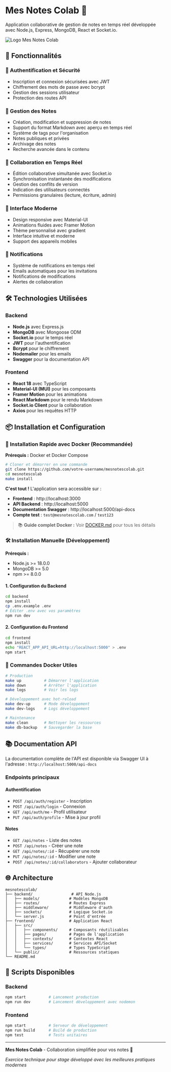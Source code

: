 # Mes Notes Colab 📝

Application collaborative de gestion de notes en temps réel développée avec Node.js, Express, MongoDB, React et Socket.io.

![Logo Mes Notes Colab](Logo.png)

## 🚀 Fonctionnalités

### 🔐 Authentification et Sécurité
- Inscription et connexion sécurisées avec JWT
- Chiffrement des mots de passe avec bcrypt
- Gestion des sessions utilisateur
- Protection des routes API

### 📝 Gestion des Notes
- Création, modification et suppression de notes
- Support du format Markdown avec aperçu en temps réel
- Système de tags pour l'organisation
- Notes publiques et privées
- Archivage des notes
- Recherche avancée dans le contenu

### 👥 Collaboration en Temps Réel
- Édition collaborative simultanée avec Socket.io
- Synchronisation instantanée des modifications
- Gestion des conflits de version
- Indication des utilisateurs connectés
- Permissions granulaires (lecture, écriture, admin)

### 🎨 Interface Moderne
- Design responsive avec Material-UI
- Animations fluides avec Framer Motion
- Thème personnalisé avec gradient
- Interface intuitive et moderne
- Support des appareils mobiles

### 📧 Notifications
- Système de notifications en temps réel
- Emails automatiques pour les invitations
- Notifications de modifications
- Alertes de collaboration

## 🛠️ Technologies Utilisées

### Backend
- **Node.js** avec Express.js
- **MongoDB** avec Mongoose ODM
- **Socket.io** pour le temps réel
- **JWT** pour l'authentification
- **Bcrypt** pour le chiffrement
- **Nodemailer** pour les emails
- **Swagger** pour la documentation API

### Frontend
- **React 18** avec TypeScript
- **Material-UI (MUI)** pour les composants
- **Framer Motion** pour les animations
- **React Markdown** pour le rendu Markdown
- **Socket.io Client** pour la collaboration
- **Axios** pour les requêtes HTTP

## 📦 Installation et Configuration

### 🚀 Installation Rapide avec Docker (Recommandée)

**Prérequis :** Docker et Docker Compose

```bash
# Cloner et démarrer en une commande
git clone https://github.com/votre-username/mesnotescolab.git
cd mesnotescolab
make install
```

**C'est tout !** L'application sera accessible sur :
- **Frontend** : http://localhost:3000
- **API Backend** : http://localhost:5000  
- **Documentation Swagger** : http://localhost:5000/api-docs
- **Compte test** : `test@mesnotescolab.com` / `test123`

> 📚 **Guide complet Docker :** Voir [DOCKER.md](DOCKER.md) pour tous les détails

### 🛠️ Installation Manuelle (Développement)

**Prérequis :**
- Node.js >= 18.0.0
- MongoDB >= 5.0
- npm >= 8.0.0

#### 1. Configuration du Backend
```bash
cd backend
npm install
cp .env.example .env
# Éditer .env avec vos paramètres
npm run dev
```

#### 2. Configuration du Frontend  
```bash
cd frontend
npm install
echo "REACT_APP_API_URL=http://localhost:5000" > .env
npm start
```

### 🐳 Commandes Docker Utiles

```bash
# Production
make up          # Démarrer l'application
make down        # Arrêter l'application
make logs        # Voir les logs

# Développement avec hot-reload
make dev-up      # Mode développement
make dev-logs    # Logs développement

# Maintenance
make clean       # Nettoyer les ressources
make db-backup   # Sauvegarder la base
```

## 📚 Documentation API

La documentation complète de l'API est disponible via Swagger UI à l'adresse :
`http://localhost:5000/api-docs`

### Endpoints principaux

#### Authentification
- `POST /api/auth/register` - Inscription
- `POST /api/auth/login` - Connexion
- `GET /api/auth/me` - Profil utilisateur
- `PUT /api/auth/profile` - Mise à jour profil

#### Notes
- `GET /api/notes` - Liste des notes
- `POST /api/notes` - Créer une note
- `GET /api/notes/:id` - Récupérer une note
- `PUT /api/notes/:id` - Modifier une note
- `POST /api/notes/:id/collaborators` - Ajouter collaborateur

## 🌐 Architecture

```
mesnotescolab/
├── backend/                 # API Node.js
│   ├── models/             # Modèles MongoDB
│   ├── routes/             # Routes Express
│   ├── middleware/         # Middleware d'auth
│   ├── sockets/            # Logique Socket.io
│   └── server.js           # Point d'entrée
├── frontend/               # Application React
│   ├── src/
│   │   ├── components/     # Composants réutilisables
│   │   ├── pages/          # Pages de l'application
│   │   ├── contexts/       # Contextes React
│   │   ├── services/       # Services API/Socket
│   │   └── types/          # Types TypeScript
│   └── public/             # Ressources statiques
└── README.md
```

## 🔧 Scripts Disponibles

### Backend
```bash
npm start          # Lancement production
npm run dev        # Lancement développement avec nodemon
```

### Frontend
```bash
npm start          # Serveur de développement
npm run build      # Build de production
npm test           # Tests unitaires
```

---

**Mes Notes Colab** - Collaboration simplifiée pour vos notes 🚀

*Exercice technique pour stage développé avec les meilleures pratiques modernes*
